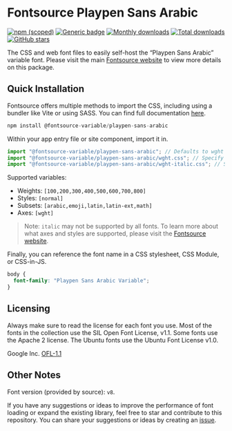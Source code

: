 # Fontsource Playpen Sans Arabic

[![npm (scoped)](https://img.shields.io/npm/v/@fontsource-variable/playpen-sans-arabic?color=brightgreen)](https://www.npmjs.com/package/@fontsource-variable/playpen-sans-arabic) [![Generic badge](https://img.shields.io/badge/fontsource-passing-brightgreen)](https://github.com/fontsource/fontsource) [![Monthly downloads](https://badgen.net/npm/dm/@fontsource-variable/playpen-sans-arabic)](https://github.com/fontsource/fontsource) [![Total downloads](https://badgen.net/npm/dt/@fontsource-variable/playpen-sans-arabic)](https://github.com/fontsource/fontsource) [![GitHub stars](https://img.shields.io/github/stars/fontsource/fontsource.svg?style=social&label=Star)](https://github.com/fontsource/fontsource/stargazers)

The CSS and web font files to easily self-host the “Playpen Sans Arabic” variable font. Please visit the main [Fontsource website](https://fontsource.org/fonts/playpen-sans-arabic) to view more details on this package.

## Quick Installation

Fontsource offers multiple methods to import the CSS, including using a bundler like Vite or using SASS. You can find full documentation [here](https://fontsource.org/docs/getting-started/introduction).

```javascript
npm install @fontsource-variable/playpen-sans-arabic
```

Within your app entry file or site component, import it in.

```javascript
import "@fontsource-variable/playpen-sans-arabic"; // Defaults to wght axis
import "@fontsource-variable/playpen-sans-arabic/wght.css"; // Specify axis
import "@fontsource-variable/playpen-sans-arabic/wght-italic.css"; // Specify axis and style
```

Supported variables:
- Weights: `[100,200,300,400,500,600,700,800]`
- Styles: `[normal]`
- Subsets: `[arabic,emoji,latin,latin-ext,math]`
- Axes: `[wght]`

> Note: `italic` may not be supported by all fonts. To learn more about what axes and styles are supported, please visit the [Fontsource website](https://fontsource.org/fonts/playpen-sans-arabic).

Finally, you can reference the font name in a CSS stylesheet, CSS Module, or CSS-in-JS.

```css
body {
  font-family: "Playpen Sans Arabic Variable";
}
```

## Licensing
Always make sure to read the license for each font you use. Most of the fonts in the collection use the SIL Open Font License, v1.1. Some fonts use the Apache 2 license. The Ubuntu fonts use the Ubuntu Font License v1.0.

Google Inc.
[OFL-1.1](http://scripts.sil.org/OFL)

## Other Notes
Font version (provided by source): `v8`.

If you have any suggestions or ideas to improve the performance of font loading or expand the existing library, feel free to star and contribute to this repository. You can share your suggestions or ideas by creating an [issue](https://github.com/fontsource/fontsource/issues).